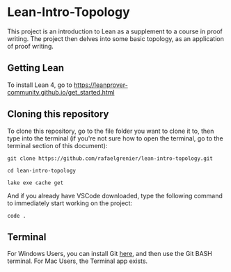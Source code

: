 # Lean-Intro-Topology

This project is an introduction to Lean as a supplement to a course in proof writing. 
The project then delves into some basic topology, as an application of proof writing.

## Getting Lean
To install Lean 4, go to https://leanprover-community.github.io/get_started.html

## Cloning this repository
To clone this repository, go to the file folder you want to clone it to, then
type into the terminal (if you're not sure how to open the terminal, go to the 
terminal section of this document): 
```shell
git clone https://github.com/rafaelgrenier/lean-intro-topology.git
```
```shell
cd lean-intro-topology
```
```shell
lake exe cache get
```
And if you already have VSCode downloaded, type the following command to immediately 
start working on the project:
```shell
code .
```

## Terminal
For Windows Users, you can install Git [here](https://gitforwindows.org/), and then use
the Git BASH terminal.
For Mac Users, the Terminal app exists.